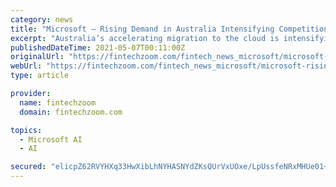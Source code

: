 ```yaml
---
category: news
title: "Microsoft – Rising Demand in Australia Intensifying Competition Among Microsoft Azure Providers"
excerpt: "Australia’s accelerating migration to the cloud is intensifying competition among Microsoft Azure service providers, with local players starting to challenge the global giants, according to a new report published today by Information Services Group (ISG) ( Nasdaq :III),"
publishedDateTime: 2021-05-07T00:11:00Z
originalUrl: "https://fintechzoom.com/fintech_news_microsoft/microsoft-rising-demand-in-australia-intensifying-competition-among-microsoft-azure-providers/"
webUrl: "https://fintechzoom.com/fintech_news_microsoft/microsoft-rising-demand-in-australia-intensifying-competition-among-microsoft-azure-providers/"
type: article

provider:
  name: fintechzoom
  domain: fintechzoom.com

topics:
  - Microsoft AI
  - AI

secured: "elicpZ62RVYHXq33HwXibLhNYHASNYdZKsQUrVxUOxe/LpUssfeNRxMHUe01+ZS4WWb1VrQEEiyg0YCk125ThiMLgRzIf1AZnJu3Md6CXmCgvmeeSt9y0OL8ULeFl/d6+qX44KAc9idhIyVvBSZIDKkp3jAiUY+J8ORDm9fN0zpL4e0hxVPACy0wMnEMMTyDTASOtBV1PMekdUxcMIYJ3gQxh9XpD6gn9hoTtanMCjFNs7XRBunKdJqBTlbkOL0hI405bYVBTopTMslg2cDTvERt7GVEFpEtAk2MtPwjQphICJG3Zedd/bicpYVAv3kJbsWRVQpuUZCL+7KVoTsZ7a6yn7PDWFvsZlxO29cyPcQ=;UryxjmP8XxGTnPNkjRneVA=="
---
```


